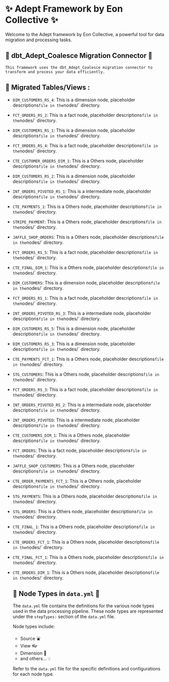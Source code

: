
# :sparkles: Adept Framework by Eon Collective :sparkles: 

Welcome to the Adept framework by Eon Collective, a powerful tool for data migration and processing tasks.

## :electric_plug: dbt_Adept_Coalesce Migration Connector :electric_plug:

    This framework uses the dbt_Adept_Coalesce migration connector to transform and process your data efficiently.

## :file_folder: Migrated Tables/Views  :

- `DIM_CUSTOMERS_RS_4`: This is a dimension node, placeholder descriptions` file in the `nodes/` directory.
- `FCT_ORDERS_RS_2`: This is a fact node, placeholder descriptions` file in the `nodes/` directory.
- `DIM_CUSTOMERS_RS_1`: This is a dimension node, placeholder descriptions` file in the `nodes/` directory.
- `FCT_ORDERS_RS_4`: This is a fact node, placeholder descriptions` file in the `nodes/` directory.
- `CTE_CUSTOMER_ORDERS_DIM_1`: This is a Others node, placeholder descriptions` file in the `nodes/` directory.
- `DIM_CUSTOMERS_RS_2`: This is a dimension node, placeholder descriptions` file in the `nodes/` directory.
- `INT_ORDERS_PIVOTED_RS_1`: This is a intermediate node, placeholder descriptions` file in the `nodes/` directory.
- `CTE_PAYMENTS_1`: This is a Others node, placeholder descriptions` file in the `nodes/` directory.
- `STRIPE_PAYMENT`: This is a Others node, placeholder descriptions` file in the `nodes/` directory.
- `JAFFLE_SHOP_ORDERS`: This is a Others node, placeholder descriptions` file in the `nodes/` directory.
- `FCT_ORDERS_RS_5`: This is a fact node, placeholder descriptions` file in the `nodes/` directory.
- `CTE_FINAL_DIM_1`: This is a Others node, placeholder descriptions` file in the `nodes/` directory.
- `DIM_CUSTOMERS`: This is a dimension node, placeholder descriptions` file in the `nodes/` directory.
- `FCT_ORDERS_RS_1`: This is a fact node, placeholder descriptions` file in the `nodes/` directory.
- `INT_ORDERS_PIVOTED_RS_3`: This is a intermediate node, placeholder descriptions` file in the `nodes/` directory.
- `DIM_CUSTOMERS_RS_5`: This is a dimension node, placeholder descriptions` file in the `nodes/` directory.
- `DIM_CUSTOMERS_RS_3`: This is a dimension node, placeholder descriptions` file in the `nodes/` directory.
- `CTE_PAYMENTS_FCT_1`: This is a Others node, placeholder descriptions` file in the `nodes/` directory.
- `STG_CUSTOMERS`: This is a Others node, placeholder descriptions` file in the `nodes/` directory.
- `FCT_ORDERS_RS_3`: This is a fact node, placeholder descriptions` file in the `nodes/` directory.
- `INT_ORDERS_PIVOTED_RS_2`: This is a intermediate node, placeholder descriptions` file in the `nodes/` directory.
- `INT_ORDERS_PIVOTED`: This is a intermediate node, placeholder descriptions` file in the `nodes/` directory.
- `CTE_CUSTOMERS_DIM_1`: This is a Others node, placeholder descriptions` file in the `nodes/` directory.
- `FCT_ORDERS`: This is a fact node, placeholder descriptions` file in the `nodes/` directory.
- `JAFFLE_SHOP_CUSTOMERS`: This is a Others node, placeholder descriptions` file in the `nodes/` directory.
- `CTE_ORDER_PAYMENTS_FCT_1`: This is a Others node, placeholder descriptions` file in the `nodes/` directory.
- `STG_PAYMENTS`: This is a Others node, placeholder descriptions` file in the `nodes/` directory.
- `STG_ORDERS`: This is a Others node, placeholder descriptions` file in the `nodes/` directory.
- `CTE_FINAL_1`: This is a Others node, placeholder descriptions` file in the `nodes/` directory.
- `CTE_ORDERS_FCT_1`: This is a Others node, placeholder descriptions` file in the `nodes/` directory.
- `CTE_FINAL_FCT_1`: This is a Others node, placeholder descriptions` file in the `nodes/` directory.
- `CTE_ORDERS_DIM_1`: This is a Others node, placeholder descriptions` file in the `nodes/` directory.
    ## :book: Node Types in `data.yml` :book:

    The `data.yml` file contains the definitions for the various node types used in the data processing pipeline. These node types are represented under the `stepTypes:` section of the `data.yml` file.

    Node types include:

    - Source :fountain:
    - View :eyeglasses:
    - Dimension :triangular_ruler:
    - and others... :bulb:

    Refer to the `data.yml` file for the specific definitions and configurations for each node type.
    